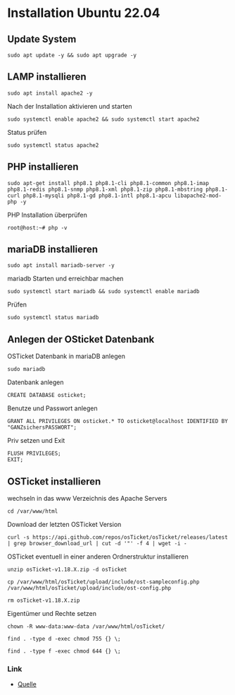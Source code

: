 # Installation Ubuntu 22.04

## Update System

```
sudo apt update -y && sudo apt upgrade -y
```

## LAMP installieren

```
sudo apt install apache2 -y
```
Nach der Installation aktivieren und starten
```
sudo systemctl enable apache2 && sudo systemctl start apache2
```
Status prüfen
```
sudo systemctl status apache2
```

## PHP installieren
```
sudo apt-get install php8.1 php8.1-cli php8.1-common php8.1-imap php8.1-redis php8.1-snmp php8.1-xml php8.1-zip php8.1-mbstring php8.1-curl php8.1-mysqli php8.1-gd php8.1-intl php8.1-apcu libapache2-mod-php -y
```
PHP Installation überprüfen
```
root@host:~# php -v
```
## mariaDB installieren
```
sudo apt install mariadb-server -y
```
mariadb Starten und erreichbar machen
```
sudo systemctl start mariadb && sudo systemctl enable mariadb
```
Prüfen
```
sudo systemctl status mariadb
```
## Anlegen der OSticket Datenbank
OSTicket Datenbank in mariaDB anlegen
```
sudo mariadb
```
Datenbank anlegen
```
CREATE DATABASE osticket;
```
Benutze und Passwort anlegen
```
GRANT ALL PRIVILEGES ON osticket.* TO osticket@localhost IDENTIFIED BY "GANZsichersPASSWORT";
```
Priv setzen und Exit
```
FLUSH PRIVILEGES;
EXIT;
```

## OSTicket installieren
wechseln in das www Verzeichnis des Apache Servers
```
cd /var/www/html
```
Download der letzten OSTicket Version
```
curl -s https://api.github.com/repos/osTicket/osTicket/releases/latest | grep browser_download_url | cut -d '"' -f 4 | wget -i -
```
OSTicket eventuell in einer anderen Ordnerstruktur installieren
```
unzip osTicket-v1.18.X.zip -d osTicket

cp /var/www/html/osTicket/upload/include/ost-sampleconfig.php /var/www/html/osTicket/upload/include/ost-config.php 

rm osTicket-v1.18.X.zip
```
Eigentümer und Rechte setzen
```
chown -R www-data:www-data /var/www/html/osTicket/

find . -type d -exec chmod 755 {} \;

find . -type f -exec chmod 644 {} \;
```


### Link
+ [Quelle](https://www.rosehosting.com/blog/how-to-install-osticket-on-ubuntu-22-04/)
